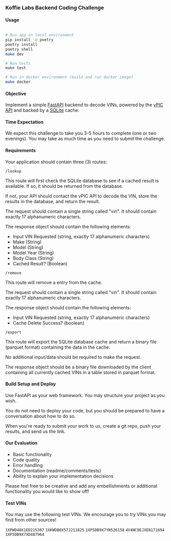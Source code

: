 ### Koffie Labs Backend Coding Challenge

#### Usage
```bash

# Run app in local environment
pip install -U poetry
poetry install
poetry shell
make dev

# Run tests
make test

# Run in docker environment (build and run docker image)
make docker

```


#### Objective

Implement a simple [FastAPI](https://fastapi.tiangolo.com) backend to decode VINs, powered by the [vPIC API](https://vpic.nhtsa.dot.gov/api/) and backed by a [SQLite](https://www.sqlite.org/index.html) cache.

#### Time Expectation

We expect this challenge to take you 3-5 hours to complete (one or two evenings). You may take as much time as you need to submit the challenge.

#### Requirements

Your application should contain three (3) routes:

`/lookup`

This route will first check the SQLite database to see if a cached result is available. If so, it should be returned
from the database.

If not, your API should contact the vPIC API to decode the VIN, store the results in the database, and return the
result.

The request should contain a single string called "vin". It should contain exactly 17 alphanumeric characters.

The response object should contain the following elements:

- Input VIN Requested (string, exactly 17 alphanumeric characters)
- Make (String)
- Model (String)
- Model Year (String)
- Body Class (String)
- Cached Result? (Boolean)

`/remove`

This route will remove a entry from the cache.

The request should contain a single string called "vin". It should contain exactly 17 alphanumeric characters.

The response object should contain the following elements:

- Input VIN Requested (string, exactly 17 alphanumeric characters)
- Cache Delete Success? (boolean)

`/export`

This route will export the SQLite database cache and return a binary file (parquet format) containing the data in the
cache.

No additional input/data should be required to make the request.

The response object should be a binary file downloaded by the client containing all currently 
cached VINs in a table stored in parquet format.

#### Build Setup and Deploy

Use FastAPI as your web framework. You may structure your project as you wish.

You do not need to deploy your code, but you should be prepared to have a conversation about how to do so.

When you're ready to submit your work to us, create a git repo, push your results, and send us the link.

#### Our Evaluation

- Basic functionality
- Code quality
- Error handling
- Documentation (readme/comments/tests)
- Ability to explain your implementation decisions

Please feel free to be creative and add any embellishments or additional functionality you would like to show off!

#### Test VINs

You may use the following test VINs. We encourage you to try VINs you may find from other sources!

`1XPWD40X1ED215307`
`1XKWDB0X57J211825`
`1XP5DB9X7YN526158`
`4V4NC9EJXEN171694`
`1XP5DB9X7XD487964`
